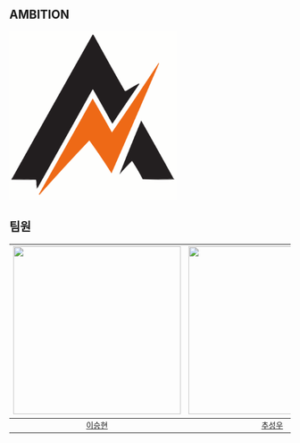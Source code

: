 ## AMBITION

<img src="./Logo2.svg"  width="300" height="300"/>

## 팀원
|<img src="https://avatars.githubusercontent.com/u/82251632?v=4"  width="300" height="300"/>|<img src="https://avatars.githubusercontent.com/u/126847458?v=4"  width="300" height="300"/>
|:-:|:-:|
|[이승현](https://github.com/jamkris)|[추성우](https://github.com/chooseongwoo)
